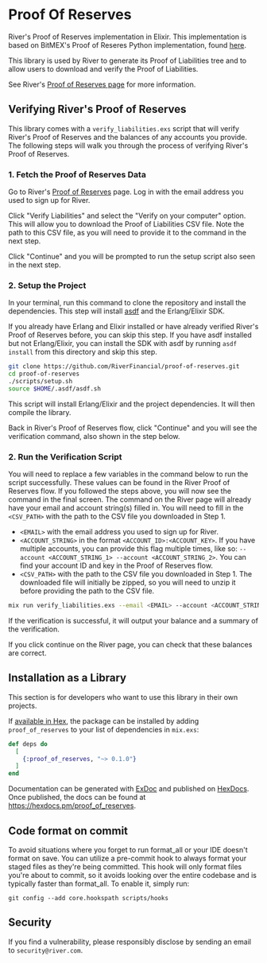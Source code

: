 # Proof Of Reserves

River's Proof of Reserves implementation in Elixir. This implementation is based on BitMEX's Proof of Reseres Python implementation, found [here](https://github.com/BitMEX/proof-of-reserves-liabilities).

This library is used by River to generate its Proof of Liabilities tree and to allow users to download and verify the Proof of Liabilities. 

See River's [Proof of Reserves page](https://river.com/reserves) for more information.

## Verifying River's Proof of Reserves 

This library comes with a `verify_liabilities.exs` script that will verify River's Proof of Reserves and the balances of any accounts you provide. The following steps will walk you through the process of verifying River's Proof of Reserves.

### 1. Fetch the Proof of Reserves Data

Go to River's [Proof of Reserves](https://river.com/reserves) page. Log in with the email address you used to sign up for River. 

Click "Verify Liabilities" and select the "Verify on your computer" option. This will allow you to download the Proof of Liabilities CSV file. Note the path to this CSV file, as you will need to provide it to the command in the next step. 

Click "Continue" and you will be prompted to run the setup script also seen in the next step.

### 2. Setup the Project

In your terminal, run this command to clone the repository and install the dependencies. This step will install [asdf](https://asdf-vm.com/) and the Erlang/Elixir SDK. 

If you already have Erlang and Elixir installed or have already verified River's Proof of Reserves before, you can skip this step. If you have asdf installed but not Erlang/Elixir, you can install the SDK with asdf by running `asdf install` from this directory and skip this step.

```bash
git clone https://github.com/RiverFinancial/proof-of-reserves.git
cd proof-of-reserves
./scripts/setup.sh
source $HOME/.asdf/asdf.sh
```

This script will install Erlang/Elixir and the project dependencies. It will then compile the library. 

Back in River's Proof of Reserves flow, click "Continue" and you will see the verification command, also shown in the step below. 

### 2. Run the Verification Script

You will need to replace a few variables in the command below to run the script successfully. These values can be found in the River Proof of Reserves flow. If you followed the steps above, you will now see the command in the final screen. The command on the River page will already have your email and account string(s) filled in. You will need to fill in the `<CSV_PATH>` with the path to the CSV file you downloaded in Step 1. 

- `<EMAIL>` with the email address you used to sign up for River.
- `<ACCOUNT_STRING>` in the format `<ACCOUNT_ID>:<ACCOUNT_KEY>`. If you have multiple accounts, you can provide this flag multiple times, like so: `--account <ACCOUNT_STRING_1> --account <ACCOUNT_STRING_2>`. You can find your account ID and key in the Proof of Reserves flow.
- `<CSV_PATH>` with the path to the CSV file you downloaded in Step 1. The downloaded file will initially be zipped, so you will need to unzip it before providing the path to the CSV file. 

```bash
mix run verify_liabilities.exs --email <EMAIL> --account <ACCOUNT_STRING> --file <CSV_PATH>
```

If the verification is successful, it will output your balance and a summary of the verification. 

If you click continue on the River page, you can check that these balances are correct. 

## Installation as a Library

This section is for developers who want to use this library in their own projects.

If [available in Hex](https://hex.pm/docs/publish), the package can be installed
by adding `proof_of_reserves` to your list of dependencies in `mix.exs`:

```elixir
def deps do
  [
    {:proof_of_reserves, "~> 0.1.0"}
  ]
end
```

Documentation can be generated with [ExDoc](https://github.com/elixir-lang/ex_doc)
and published on [HexDocs](https://hexdocs.pm). Once published, the docs can
be found at <https://hexdocs.pm/proof_of_reserves>.

## Code format on commit

To avoid situations where you forget to run format_all or your IDE doesn't format on save. You can utilize a pre-commit hook to always format your staged files as they're being committed. This hook will only format files you're about to commit, so it avoids looking over the entire codebase and is typically faster than format_all. To enable it, simply run:

```
git config --add core.hookspath scripts/hooks
```

## Security

If you find a vulnerability, please responsibly disclose by sending an email to `security@river.com`.